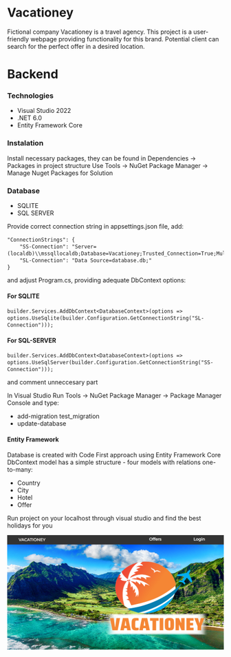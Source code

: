 # Vacationey

Fictional company Vacationey is a travel agency.
This project is a user-friendly webpage providing functionality for this brand.
Potential client can search for the perfect offer in a desired location.

# Backend

### Technologies

- Visual Studio 2022
- .NET 6.0
- Entity Framework Core

### Instalation

Install necessary packages, they can be found in Dependencies -> Packages in project structure
Use Tools -> NuGet Package Manager -> Manage Nuget Packages for Solution

### Database

- SQLITE
- SQL SERVER

Provide correct connection string in appsettings.json file, add:

    "ConnectionStrings": {
        "SS-Connection": "Server=(localdb)\\mssqllocaldb;Database=Vacationey;Trusted_Connection=True;MultipleActiveResultSets=true",
        "SL-Connection": "Data Source=database.db;"
    }
and adjust Program.cs, providing adequate DbContext options:

#### For SQLITE

    builder.Services.AddDbContext<DatabaseContext>(options => options.UseSqlite(builder.Configuration.GetConnectionString("SL-Connection")));

#### For SQL-SERVER

    builder.Services.AddDbContext<DatabaseContext>(options => options.UseSqlServer(builder.Configuration.GetConnectionString("SS-Connection")));

and comment unneccesary part

In Visual Studio Run Tools -> NuGet Package Manager -> Package Manager Console and type:
* add-migration test_migration
* update-database

#### Entity Framework
Database is created with Code First approach using Entity Framework Core
DbContext model has a simple structure - four models with relations one-to-many:
* Country
* City
* Hotel
* Offer


Run project on your localhost through visual studio and find the best holidays for you

![image](Back-end/wwwroot/images/demo/home_page.png)
